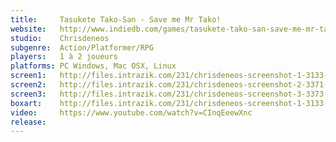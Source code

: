 ```yaml
---
title:     Tasukete Tako-San - Save me Mr Tako!
website:   http://www.indiedb.com/games/tasukete-tako-san-save-me-mr-tako
studio:    Chrisdeneos
subgenre:  Action/Platformer/RPG
players:   1 à 2 joueurs
platforms: PC Windows, Mac OSX, Linux
screen1:   http://files.intrazik.com/231/chrisdeneos-screenshot-1-3133-493-20150428-215618.png
screen2:   http://files.intrazik.com/231/chrisdeneos-screenshot-2-3371-493-20150428-215618.png
screen3:   http://files.intrazik.com/231/chrisdeneos-screenshot-3-3373-493-20150428-215619.png
boxart:    http://files.intrazik.com/231/chrisdeneos-screenshot-1-3133-493-20150428-215618.png
video:     https://www.youtube.com/watch?v=CInqEeewXnc
release:
---
```

